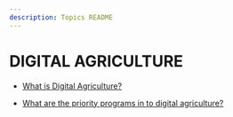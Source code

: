 ```yaml
---
description: Topics README
---
```


# DIGITAL AGRICULTURE


 - [What is Digital Agriculture?](/2022/other-priority-programs-and-projects/digital-agriculture/what-is-digital-agriculture.html)
    
 - [What are the priority programs in to digital agriculture?](/2022/other-priority-programs-and-projects/digital-agriculture/what-are-the-priority-programs-in-to-digital-agriculture.html)
    
